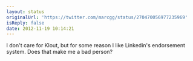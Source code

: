 ```yaml
---
layout: status
originalUrl: 'https://twitter.com/marcgg/status/270470056977235969'
isReply: false
date: 2012-11-19 10:14:21
---
```


I don't care for Klout, but for some reason I like Linkedin's endorsement system. Does that make me a bad person?

